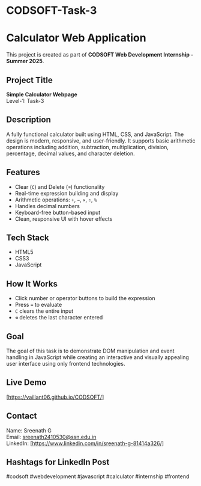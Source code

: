 # CODSOFT-Task-3

# Calculator Web Application

This project is created as part of **CODSOFT Web Development Internship - Summer 2025**.

## Project Title
**Simple Calculator Webpage**  
Level-1: Task-3

## Description
A fully functional calculator built using HTML, CSS, and JavaScript. The design is modern, responsive, and user-friendly. It supports basic arithmetic operations including addition, subtraction, multiplication, division, percentage, decimal values, and character deletion.

## Features
- Clear (`C`) and Delete (`⌫`) functionality
- Real-time expression building and display
- Arithmetic operations: `+`, `−`, `×`, `÷`, `%`
- Handles decimal numbers
- Keyboard-free button-based input
- Clean, responsive UI with hover effects

## Tech Stack
- HTML5
- CSS3
- JavaScript

## How It Works
- Click number or operator buttons to build the expression
- Press `=` to evaluate
- `C` clears the entire input
- `⌫` deletes the last character entered

## Goal
The goal of this task is to demonstrate DOM manipulation and event handling in JavaScript while creating an interactive and visually appealing user interface using only frontend technologies.

## Live Demo
[https://vaillant06.github.io/CODSOFT/]

## Contact
Name: Sreenath G  
Email: sreenath2410530@ssn.edu.in  
LinkedIn: [https://www.linkedin.com/in/sreenath-g-81414a326/]

## Hashtags for LinkedIn Post
#codsoft #webdevelopment #javascript #calculator #internship #frontend
